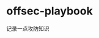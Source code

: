 

































































































































































































# offsec-playbook
记录一点攻防知识
